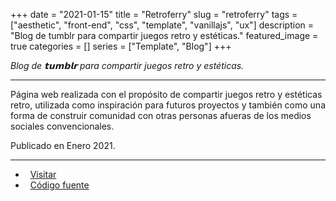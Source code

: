 +++ 
date = "2021-01-15"
title = "Retroferry"
slug = "retroferry"
tags = ["aesthetic", "front-end", "css", "template", "vanillajs", "ux"]
description = "Blog de tumblr para compartir juegos retro y estéticas."
featured_image = true
categories = []
series = ["Template", "Blog"]
+++

<p>
<em>Blog de 𝘁𝘂𝗺𝗯𝗹𝗿 para compartir juegos retro y estéticas.</em>
</p>
<hr>
<p>
    Página web realizada con el propósito de compartir juegos retro y estéticas retro, utilizada como inspiración para futuros proyectos y también como una forma de construir comunidad con otras personas afueras de los medios sociales convencionales.
</p>
<p>Publicado en Enero 2021.</p>
<hr>
<ul>
	<li><i class="fa fa-terminal"></i>&nbsp; <a href="http://gestyy.com/etTogi">Visitar</a></li>
	<li><i class="fa fa-download"></i>&nbsp; <a href="http://gestyy.com/etToge">Código fuente</a></li>
</ul>